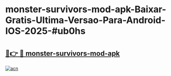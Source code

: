 # monster-survivors-mod-apk-Baixar-Gratis-Ultima-Versao-Para-Android-IOS-2025-#ub0hs

# <h2><a href="https://ainizakaria.my?title=monster-survivors-mod-apk&ref=24M">🔗👉 🔴 monster-survivors-mod-apk</a></h2>

[![acn](https://github.com/user-attachments/assets/0f9c940e-d8b0-45ae-aac7-cd30a18b3e1c)](https://ainizakaria.my?title=monster-survivors-mod-apk&ref=24M)

